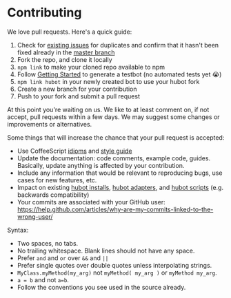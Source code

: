 # Contributing

We love pull requests. Here's a quick guide:

1. Check for [existing issues](https://github.com/github/hubot/issues) for duplicates and confirm that it hasn't been fixed already in the [master branch](https://github.com/github/hubot/commits/master)
2. Fork the repo, and clone it locally
3. `npm link` to make your cloned repo available to npm
4. Follow [Getting Started](docs/README.md) to generate a testbot (no automated tests yet :sob:)
5. `npm link hubot` in your newly created bot to use your hubot fork
6. Create a new branch for your contribution
7. Push to your fork and submit a pull request

At this point you're waiting on us. We like to at least comment on, if not
accept, pull requests within a few days. We may suggest some changes or improvements or alternatives.

Some things that will increase the chance that your pull request is accepted:

* Use CoffeeScript [idioms](http://arcturo.github.io/library/coffeescript/04_idioms.html) and [style guide](https://github.com/polarmobile/coffeescript-style-guide)
* Update the documentation: code comments, example code, guides. Basically,
  update anything is affected by your contribution.
* Include any information that would be relevant to reproducing bugs, use cases for new features, etc.
* Impact on existing [hubot installs](docs/README.md), [hubot adapters](docs/adapters.md), and [hubot scripts](docs/scripting.md) (e.g. backwards compatibility)
* Your commits are associated with your GitHub user: https://help.github.com/articles/why-are-my-commits-linked-to-the-wrong-user/


Syntax:

  * Two spaces, no tabs.
  * No trailing whitespace. Blank lines should not have any space.
  * Prefer `and` and `or` over `&&` and `||`
  * Prefer single quotes over double quotes unless interpolating strings.
  * `MyClass.myMethod(my_arg)` not `myMethod( my_arg )` or `myMethod my_arg`.
  * `a = b` and not `a=b`.
  * Follow the conventions you see used in the source already.
